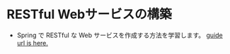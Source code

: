 # RESTful Webサービスの構築
- Spring で RESTful な Web サービスを作成する方法を学習します。
[guide url is here.](https://spring.pleiades.io/guides/gs/rest-service/)
